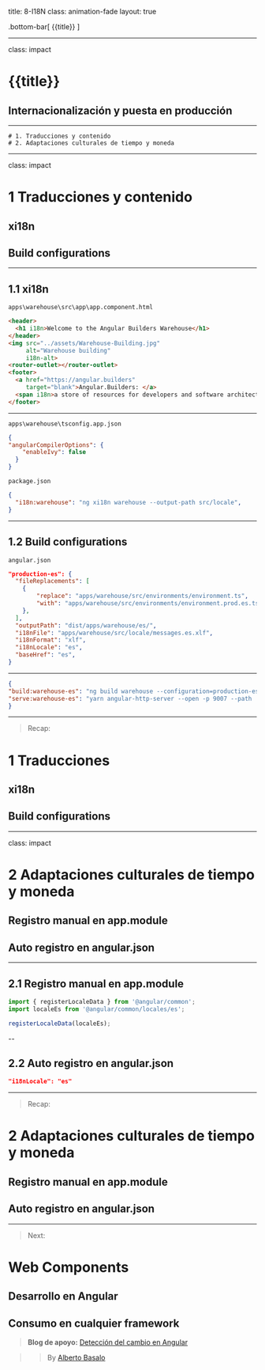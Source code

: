 title: 8-I18N
class: animation-fade
layout: true

.bottom-bar[
{{title}}
]

---

class: impact

# {{title}}

## Internacionalización y puesta en producción

---

    # 1. Traducciones y contenido
    # 2. Adaptaciones culturales de tiempo y moneda

---

class: impact

# 1 Traducciones y contenido

## xi18n
## Build configurations

---

## 1.1 xi18n


`apps\warehouse\src\app\app.component.html`

```html
<header>
  <h1 i18n>Welcome to the Angular Builders Warehouse</h1>
</header>
<img src="../assets/Warehouse-Building.jpg"
     alt="Warehouse building"
     i18n-alt>
<router-outlet></router-outlet>
<footer>
  <a href="https://angular.builders"
     target="blank">Angular.Builders: </a>
  <span i18n>a store of resources for developers and software architects.</span>
</footer>
```
---

`apps\warehouse\tsconfig.app.json`

```json
{
"angularCompilerOptions": {
    "enableIvy": false
  }
}
```

`package.json`

```json
{
  "i18n:warehouse": "ng xi18n warehouse --output-path src/locale",
}
```

---

## 1.2 Build configurations

`angular.json`

```json
"production-es": {
  "fileReplacements": [
    {
        "replace": "apps/warehouse/src/environments/environment.ts",
        "with": "apps/warehouse/src/environments/environment.prod.es.ts"
    },
  ],
  "outputPath": "dist/apps/warehouse/es/",
  "i18nFile": "apps/warehouse/src/locale/messages.es.xlf",
  "i18nFormat": "xlf",
  "i18nLocale": "es",
  "baseHref": "es",
}
```
---

```json
{
"build:warehouse-es": "ng build warehouse --configuration=production-es",
"serve:warehouse-es": "yarn angular-http-server --open -p 9007 --path ./dist/apps/warehouse/es"
}
```

---

> Recap:

# 1 Traducciones

## xi18n
## Build configurations

---

class: impact

# 2 Adaptaciones culturales de tiempo y moneda

## Registro manual en app.module
## Auto registro en angular.json

---

## 2.1 Registro manual en app.module

```typescript
import { registerLocaleData } from '@angular/common';
import localeEs from '@angular/common/locales/es';

registerLocaleData(localeEs);
```

--

## 2.2 Auto registro en angular.json

```json
"i18nLocale": "es"
```

---

> Recap:

# 2 Adaptaciones culturales de tiempo y moneda

## Registro manual en app.module
## Auto registro en angular.json

---

> Next:

# Web Components

## Desarrollo en Angular
## Consumo en cualquier framework


> **Blog de apoyo:** [Detección del cambio en Angular](https://academia-binaria.com/deteccion-del-cambio-en-Angular/)

> > By [Alberto Basalo](https://twitter.com/albertobasalo)

